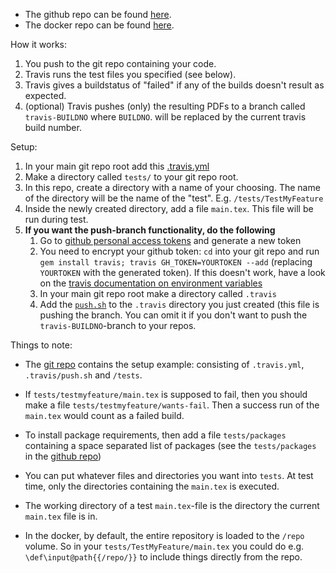 - The github repo can be found [here](https://github.com/Strauman/travis-latexbuild/).
- The docker repo can be found [here](https://hub.docker.com/r/strauman/travis-latexbuild/).

How it works:

1. You push to the git repo containing your code.
1. Travis runs the test files you specified (see below).
1. Travis gives a buildstatus of "failed" if any of the builds doesn't result as expected.
1. (optional) Travis pushes (only) the resulting PDFs to a branch called `travis-BUILDNO` where `BUILDNO`. will be replaced by the current travis build number.

Setup:

1. In your main git repo root add this [.travis.yml](https://github.com/Strauman/travis-latexbuild/blob/master/.travis.yml)
4. Make a directory called `tests/` to your git repo root.
5. In this repo, create a directory with a name of your choosing. The name of the directory will be the name of the "test". E.g. `/tests/TestMyFeature`
6. Inside the newly created directory, add a file `main.tex`. This file will be run during test.
1. **If you want the push-branch functionality, do the following**
    1. Go to  [github personal access tokens](https://github.com/settings/tokens) and generate a new token
    1. You need to encrypt your github token:
      `cd` into your git repo and run `gem install travis; travis GH_TOKEN=YOURTOKEN --add` (replacing `YOURTOKEN` with the generated token). If this doesn't work, have a look on the [travis documentation on environment variables](https://docs.travis-ci.com/user/environment-variables/#defining-encrypted-variables-in-travisyml)
    1. In your main git repo root make a directory called `.travis` 
    1. Add the [`push.sh`](https://github.com/Strauman/travis-latexbuild/blob/master/push.sh) to the `.travis` directory you just created (this file is pushing the branch. You can omit it if you don't want to push the `travis-BUILDNO`-branch to your repos.

Things to note:

- The [git repo][gitrepo] contains the setup example: consisting of `.travis.yml`, `.travis/push.sh` and `/tests`.
- If `tests/testmyfeature/main.tex` is supposed to fail, then you should make a file `tests/testmyfeature/wants-fail`. Then a success run of the `main.tex` would count as a failed build.
- To install package requirements, then add a file `tests/packages` containing a space separated list of packages (see the `tests/packages` in the [github repo][gitrepo]) 
- You can put whatever files and directories you want into `tests`. At test time, only the directories containing the `main.tex` is executed.
- The working directory of a test `main.tex`-file is the directory the current `main.tex` file is in.
- In the docker, by default, the entire repository is loaded to the `/repo` volume. So in your `tests/TestMyFeature/main.tex` you could do e.g. `\def\input@path{{/repo/}}` to include things directly from the repo.


  [gitrepo]: https://github.com/Strauman/travis-latexbuild
  [docker]: https://hub.docker.com/r/strauman/travis-latexbuild/
